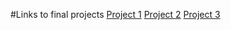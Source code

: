 #Links to final projects
[Project 1](https://github.com/abjoines/openFrameworks/tree/master/Project_1_Narrative)
[Project 2](https://github.com/abjoines/openFrameworks/tree/master/Project_2)
[Project 3](https://github.com/abjoines/openFrameworks/tree/master/Project_3)
